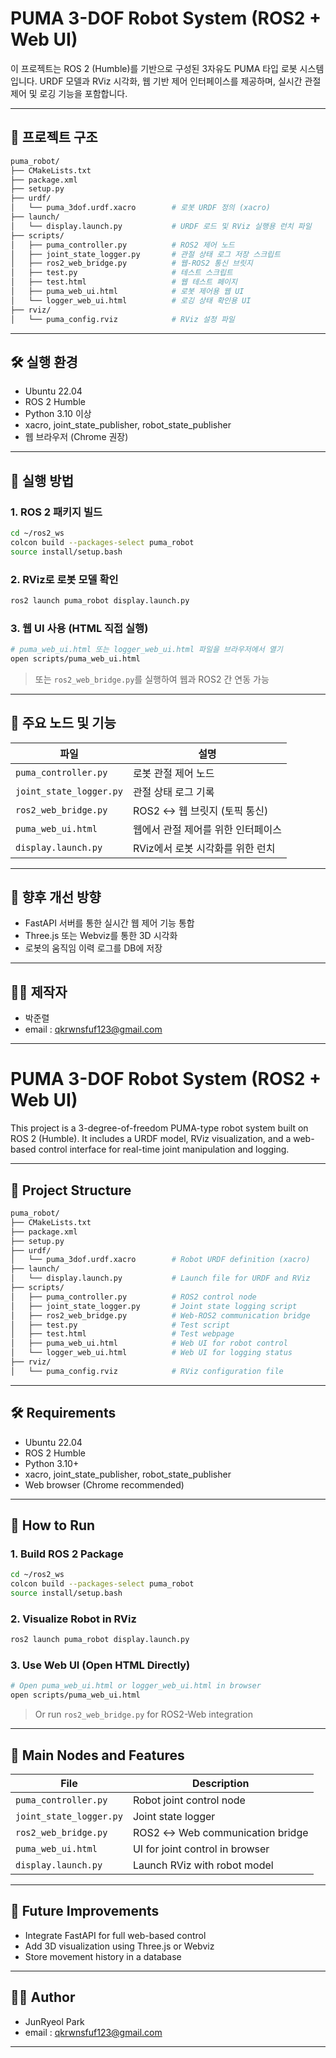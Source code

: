 # PUMA 3-DOF Robot System (ROS2 + Web UI)

이 프로젝트는 ROS 2 (Humble)를 기반으로 구성된 3자유도 PUMA 타입 로봇 시스템입니다. URDF 모델과 RViz 시각화, 웹 기반 제어 인터페이스를 제공하며, 실시간 관절 제어 및 로깅 기능을 포함합니다.

---

## 📂 프로젝트 구조

```bash
puma_robot/
├── CMakeLists.txt
├── package.xml
├── setup.py
├── urdf/
│   └── puma_3dof.urdf.xacro        # 로봇 URDF 정의 (xacro)
├── launch/
│   └── display.launch.py           # URDF 로드 및 RViz 실행용 런치 파일
├── scripts/
│   ├── puma_controller.py          # ROS2 제어 노드
│   ├── joint_state_logger.py       # 관절 상태 로그 저장 스크립트
│   ├── ros2_web_bridge.py          # 웹-ROS2 통신 브릿지
│   ├── test.py                     # 테스트 스크립트
│   ├── test.html                   # 웹 테스트 페이지
│   ├── puma_web_ui.html            # 로봇 제어용 웹 UI
│   └── logger_web_ui.html          # 로깅 상태 확인용 UI
├── rviz/
│   └── puma_config.rviz            # RViz 설정 파일
```

---

## 🛠️ 실행 환경

- Ubuntu 22.04
- ROS 2 Humble
- Python 3.10 이상
- xacro, joint_state_publisher, robot_state_publisher
- 웹 브라우저 (Chrome 권장)

---

## 🧩 실행 방법

### 1. ROS 2 패키지 빌드

```bash
cd ~/ros2_ws
colcon build --packages-select puma_robot
source install/setup.bash
```

### 2. RViz로 로봇 모델 확인

```bash
ros2 launch puma_robot display.launch.py
```

### 3. 웹 UI 사용 (HTML 직접 실행)

```bash
# puma_web_ui.html 또는 logger_web_ui.html 파일을 브라우저에서 열기
open scripts/puma_web_ui.html
```

> 또는 `ros2_web_bridge.py`를 실행하여 웹과 ROS2 간 연동 가능

---

## 📡 주요 노드 및 기능

| 파일                    | 설명                             |
|-------------------------|----------------------------------|
| `puma_controller.py`     | 로봇 관절 제어 노드               |
| `joint_state_logger.py`  | 관절 상태 로그 기록              |
| `ros2_web_bridge.py`     | ROS2 ↔ 웹 브릿지 (토픽 통신)     |
| `puma_web_ui.html`       | 웹에서 관절 제어를 위한 인터페이스 |
| `display.launch.py`      | RViz에서 로봇 시각화를 위한 런치  |

---

## 🔧 향후 개선 방향

- FastAPI 서버를 통한 실시간 웹 제어 기능 통합
- Three.js 또는 Webviz를 통한 3D 시각화
- 로봇의 움직임 이력 로그를 DB에 저장

---

## 🧑‍💻 제작자

- 박준렬
- email : qkrwnsfuf123@gmail.com

---


# PUMA 3-DOF Robot System (ROS2 + Web UI)

This project is a 3-degree-of-freedom PUMA-type robot system built on ROS 2 (Humble). It includes a URDF model, RViz visualization, and a web-based control interface for real-time joint manipulation and logging.

---

## 📂 Project Structure

```bash
puma_robot/
├── CMakeLists.txt
├── package.xml
├── setup.py
├── urdf/
│   └── puma_3dof.urdf.xacro        # Robot URDF definition (xacro)
├── launch/
│   └── display.launch.py           # Launch file for URDF and RViz
├── scripts/
│   ├── puma_controller.py          # ROS2 control node
│   ├── joint_state_logger.py       # Joint state logging script
│   ├── ros2_web_bridge.py          # Web-ROS2 communication bridge
│   ├── test.py                     # Test script
│   ├── test.html                   # Test webpage
│   ├── puma_web_ui.html            # Web UI for robot control
│   └── logger_web_ui.html          # Web UI for logging status
├── rviz/
│   └── puma_config.rviz            # RViz configuration file
```

---

## 🛠️ Requirements

- Ubuntu 22.04
- ROS 2 Humble
- Python 3.10+
- xacro, joint_state_publisher, robot_state_publisher
- Web browser (Chrome recommended)

---

## 🧩 How to Run

### 1. Build ROS 2 Package

```bash
cd ~/ros2_ws
colcon build --packages-select puma_robot
source install/setup.bash
```

### 2. Visualize Robot in RViz

```bash
ros2 launch puma_robot display.launch.py
```

### 3. Use Web UI (Open HTML Directly)

```bash
# Open puma_web_ui.html or logger_web_ui.html in browser
open scripts/puma_web_ui.html
```

> Or run `ros2_web_bridge.py` for ROS2-Web integration

---

## 📡 Main Nodes and Features

| File                   | Description                           |
|------------------------|---------------------------------------|
| `puma_controller.py`    | Robot joint control node              |
| `joint_state_logger.py` | Joint state logger                   |
| `ros2_web_bridge.py`    | ROS2 ↔ Web communication bridge       |
| `puma_web_ui.html`      | UI for joint control in browser       |
| `display.launch.py`     | Launch RViz with robot model          |

---

## 🔧 Future Improvements

- Integrate FastAPI for full web-based control
- Add 3D visualization using Three.js or Webviz
- Store movement history in a database

---

## 🧑‍💻 Author

- JunRyeol Park
- email : qkrwnsfuf123@gmail.com

---
